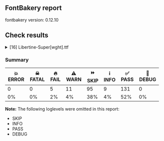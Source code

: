 ## FontBakery report

fontbakery version: 0.12.10





## Check results



<details><summary>[16] Libertine-Super[wght].ttf</summary>
<div>
<details>
    <summary>🔥 <b>FAIL</b> Validates that when an instance record is included for the default instance, its subfamilyNameID value is set to a name ID whose string is equal to the string of either name ID 2 or 17, and its postScriptNameID value is set to a name ID whose string is equal to the string of name ID 6. <a href="https://fontbakery.readthedocs.io/en/stable/fontbakery/checks/opentype.fvar.html#"></a></summary>
    <div>







* 🔥 **FAIL** <p>'Thin' instance has the same coordinates as the default instance; its postscript name should be 'LibertineSup-VF', instead of 'LibertineSup-Thin'.</p>
 [code: invalid-default-instance-postscript-name]



</div>
</details>

<details>
    <summary>🔥 <b>FAIL</b> Ensure dotted circle glyph is present and can attach marks. <a href="https://fontbakery.readthedocs.io/en/stable/fontbakery/checks/shaping.html#"></a></summary>
    <div>







* 🔥 **FAIL** <p>The following glyphs could not be attached to the dotted circle glyph:</p>
<pre><code>- uni031B

- uni0328
</code></pre>
 [code: unattached-dotted-circle-marks]



</div>
</details>

<details>
    <summary>🔥 <b>FAIL</b> Checking file is named canonically. <a href="https://fontbakery.readthedocs.io/en/stable/fontbakery/checks/googlefonts.html#"></a></summary>
    <div>







* 🔥 **FAIL** <p>Expected &quot;LibertineSup[wght].ttf. Got Libertine-Super[wght].ttf.</p>
 [code: bad-filename]



</div>
</details>

<details>
    <summary>🔥 <b>FAIL</b> Check font names are correct <a href="https://fontbakery.readthedocs.io/en/stable/fontbakery/checks/googlefonts.name.html#"></a></summary>
    <div>







* 🔥 **FAIL** <p>Font names are incorrect:</p>
<table>
<thead>
<tr>
<th align="left">nameID</th>
<th align="left">current</th>
<th align="left">expected</th>
</tr>
</thead>
<tbody>
<tr>
<td align="left">Family Name</td>
<td align="left">Libertine Sup Thin</td>
<td align="left">Libertine Sup Thin</td>
</tr>
<tr>
<td align="left">Subfamily Name</td>
<td align="left">Regular</td>
<td align="left">Regular</td>
</tr>
<tr>
<td align="left">Full Name</td>
<td align="left">Libertine Sup Thin</td>
<td align="left">Libertine Sup Thin</td>
</tr>
<tr>
<td align="left">Postscript Name</td>
<td align="left"><strong>LibertineSup-VF</strong></td>
<td align="left"><strong>LibertineSup-Thin</strong></td>
</tr>
<tr>
<td align="left">Typographic Family Name</td>
<td align="left">Libertine Sup</td>
<td align="left">Libertine Sup</td>
</tr>
<tr>
<td align="left">Typographic Subfamily Name</td>
<td align="left">Thin</td>
<td align="left">Thin</td>
</tr>
</tbody>
</table>
 [code: bad-names]



</div>
</details>

<details>
    <summary>🔥 <b>FAIL</b> Check the OS/2 usWeightClass is appropriate for the font's best SubFamily name. <a href="https://fontbakery.readthedocs.io/en/stable/fontbakery/checks/googlefonts.os2.html#"></a></summary>
    <div>







* 🔥 **FAIL** <p>Best SubFamily name is 'Thin'. Expected OS/2 usWeightClass is 100, got 400.</p>
 [code: bad-value]



</div>
</details>

<details>
    <summary>⚠️ <b>WARN</b> Detect any interpolation issues in the font. <a href="https://fontbakery.readthedocs.io/en/stable/fontbakery/checks/universal.html#"></a></summary>
    <div>







* ⚠️ **WARN** <p>Interpolation issues were found in the font:</p>
<pre><code>- Contour 0 point 11 in glyph 'n.blackCircled' has a kink between location wght=100 and location wght=900

- Contour 0 point 11 in glyph 'm.blackCircled' has a kink between location wght=100 and location wght=900

- Contour 0 point 31 in glyph 'u.blackCircled' has a kink between location wght=100 and location wght=900

- Contour 0 point 44 in glyph 'a.blackCircled' has a kink between location wght=100 and location wght=900

- Contour 0 point 11 in glyph 'p.blackCircled.ss01' has a kink between location wght=100 and location wght=900

- Contour 0 point 30 in glyph 'd.blackCircled.ss01' has a kink between location wght=100 and location wght=900

- Contour 0 point 11 in glyph 'r.blackCircled.ss01' has a kink between location wght=100 and location wght=900

- Contour 0 point 50 in glyph 'a.blackCircled.ss01' has a kink between location wght=100 and location wght=900
</code></pre>
 [code: interpolation-issues]



</div>
</details>

<details>
    <summary>⚠️ <b>WARN</b> Does the font contain a soft hyphen? <a href="https://fontbakery.readthedocs.io/en/stable/fontbakery/checks/universal.glyphset.html#"></a></summary>
    <div>







* ⚠️ **WARN** <p>This font has a 'Soft Hyphen' character.</p>
 [code: softhyphen]



</div>
</details>

<details>
    <summary>⚠️ <b>WARN</b> Check font contains no unreachable glyphs <a href="https://fontbakery.readthedocs.io/en/stable/fontbakery/checks/universal.glyphset.html#"></a></summary>
    <div>







* ⚠️ **WARN** <p>The following glyphs could not be reached by codepoint or substitution rules:</p>
<pre><code>- _currency_part

- prime
</code></pre>
 [code: unreachable-glyphs]



</div>
</details>

<details>
    <summary>⚠️ <b>WARN</b> Validate size, and resolution of article images, and ensure article page has minimum length and includes visual assets. <a href="https://fontbakery.readthedocs.io/en/stable/fontbakery/checks/googlefonts.article.html#"></a></summary>
    <div>







* ⚠️ **WARN** <p>Family metadata at fonts/variable does not have an article.</p>
 [code: lacks-article]



</div>
</details>

<details>
    <summary>⚠️ <b>WARN</b> Check for codepoints not covered by METADATA subsets. <a href="https://fontbakery.readthedocs.io/en/stable/fontbakery/checks/googlefonts.subsets.html#"></a></summary>
    <div>







* ⚠️ **WARN** <p>The following codepoints supported by the font are not covered by
any subsets defined in the font's metadata file, and will never
be served. You can solve this by either manually adding additional
subset declarations to METADATA.pb, or by editing the glyphset
definitions.</p>
<ul>
<li>U+02D8 BREVE: try adding one of: yi, canadian-aboriginal</li>
<li>U+02D9 DOT ABOVE: try adding one of: yi, canadian-aboriginal</li>
<li>U+02DB OGONEK: try adding one of: yi, canadian-aboriginal</li>
<li>U+0302 COMBINING CIRCUMFLEX ACCENT: try adding one of: cherokee, coptic, tifinagh, math</li>
<li>U+0306 COMBINING BREVE: try adding one of: tifinagh, old-permic</li>
<li>U+0307 COMBINING DOT ABOVE: try adding one of: coptic, tifinagh, todhri, hebrew, syriac, tai-le, old-permic, malayalam, duployan, math, canadian-aboriginal</li>
<li>U+030A COMBINING RING ABOVE: try adding one of: duployan, syriac</li>
<li>U+030B COMBINING DOUBLE ACUTE ACCENT: try adding one of: cherokee, osage</li>
<li>U+030C COMBINING CARON: try adding one of: cherokee, tai-le</li>
<li>U+030F COMBINING DOUBLE GRAVE ACCENT: not included in any glyphset definition</li>
<li>U+0311 COMBINING INVERTED BREVE: try adding one of: coptic, todhri</li>
<li>U+0312 COMBINING TURNED COMMA ABOVE: try adding math</li>
<li>U+031B COMBINING HORN: not included in any glyphset definition</li>
<li>U+0324 COMBINING DIAERESIS BELOW: try adding one of: cherokee, duployan, syriac</li>
<li>U+0326 COMBINING COMMA BELOW: try adding math</li>
<li>U+0327 COMBINING CEDILLA: try adding math</li>
<li>U+0328 COMBINING OGONEK: not included in any glyphset definition</li>
<li>U+032E COMBINING BREVE BELOW: try adding syriac</li>
<li>U+0330 COMBINING TILDE BELOW: try adding one of: cherokee, syriac, math</li>
<li>U+0331 COMBINING MACRON BELOW: try adding one of: sunuwar, cherokee, tifinagh, syriac, gothic, thai, caucasian-albanian</li>
<li>U+0394 GREEK CAPITAL LETTER DELTA: try adding one of: math, elbasan, greek</li>
<li>U+03A9 GREEK CAPITAL LETTER OMEGA: try adding one of: math, elbasan, greek</li>
<li>U+03BC GREEK SMALL LETTER MU: try adding one of: math, greek</li>
<li>U+03C0 GREEK SMALL LETTER PI: try adding one of: math, yi, greek</li>
<li>U+0E3F THAI CURRENCY SYMBOL BAHT: try adding thai</li>
<li>U+2007 FIGURE SPACE: try adding symbols2</li>
<li>U+2008 PUNCTUATION SPACE: try adding symbols2</li>
<li>U+200A HAIR SPACE: try adding symbols2</li>
<li>U+2010 HYPHEN: try adding one of: coptic, cham, hebrew, kaithi, sora-sompeng, kharoshthi, arabic, kayah-li, sundanese, syloti-nagri, yi, armenian, lisu</li>
<li>U+2012 FIGURE DASH: not included in any glyphset definition</li>
<li>U+2015 HORIZONTAL BAR: try adding adlam</li>
<li>U+2021 DOUBLE DAGGER: try adding adlam</li>
<li>U+2030 PER MILLE SIGN: try adding adlam</li>
<li>U+2070 SUPERSCRIPT ZERO: try adding math</li>
<li>U+2074 SUPERSCRIPT FOUR: try adding math</li>
<li>U+2075 SUPERSCRIPT FIVE: try adding math</li>
<li>U+2076 SUPERSCRIPT SIX: try adding math</li>
<li>U+2077 SUPERSCRIPT SEVEN: try adding math</li>
<li>U+2078 SUPERSCRIPT EIGHT: try adding math</li>
<li>U+2079 SUPERSCRIPT NINE: try adding math</li>
<li>U+2080 SUBSCRIPT ZERO: try adding math</li>
<li>U+2081 SUBSCRIPT ONE: try adding math</li>
<li>U+2082 SUBSCRIPT TWO: try adding math</li>
<li>U+2083 SUBSCRIPT THREE: try adding math</li>
<li>U+2084 SUBSCRIPT FOUR: try adding math</li>
<li>U+2085 SUBSCRIPT FIVE: try adding math</li>
<li>U+2086 SUBSCRIPT SIX: try adding math</li>
<li>U+2087 SUBSCRIPT SEVEN: try adding math</li>
<li>U+2088 SUBSCRIPT EIGHT: try adding math</li>
<li>U+2089 SUBSCRIPT NINE: try adding math</li>
<li>U+2105 CARE OF: try adding math</li>
<li>U+2106 CADA UNA: try adding math</li>
<li>U+2126 OHM SIGN: try adding math</li>
<li>U+212E ESTIMATED SYMBOL: try adding math</li>
<li>U+215B VULGAR FRACTION ONE EIGHTH: try adding symbols</li>
<li>U+215C VULGAR FRACTION THREE EIGHTHS: try adding symbols</li>
<li>U+215D VULGAR FRACTION FIVE EIGHTHS: try adding symbols</li>
<li>U+215E VULGAR FRACTION SEVEN EIGHTHS: try adding symbols</li>
<li>U+2190 LEFTWARDS ARROW: try adding one of: math, symbols</li>
<li>U+2192 RIGHTWARDS ARROW: try adding one of: math, symbols</li>
<li>U+2194 LEFT RIGHT ARROW: try adding one of: math, symbols</li>
<li>U+2195 UP DOWN ARROW: try adding one of: math, symbols</li>
<li>U+2196 NORTH WEST ARROW: try adding one of: math, symbols</li>
<li>U+2197 NORTH EAST ARROW: try adding one of: math, symbols</li>
<li>U+2198 SOUTH EAST ARROW: try adding one of: math, symbols</li>
<li>U+2199 SOUTH WEST ARROW: try adding one of: math, symbols</li>
<li>U+21BA ANTICLOCKWISE OPEN CIRCLE ARROW: try adding math</li>
<li>U+21BB CLOCKWISE OPEN CIRCLE ARROW: try adding math</li>
<li>U+21C4 RIGHTWARDS ARROW OVER LEFTWARDS ARROW: try adding math</li>
<li>U+21C5 UPWARDS ARROW LEFTWARDS OF DOWNWARDS ARROW: try adding math</li>
<li>U+21E7 UPWARDS WHITE ARROW: try adding symbols</li>
<li>U+2202 PARTIAL DIFFERENTIAL: try adding math</li>
<li>U+2205 EMPTY SET: try adding math</li>
<li>U+2206 INCREMENT: try adding math</li>
<li>U+220F N-ARY PRODUCT: try adding math</li>
<li>U+2211 N-ARY SUMMATION: try adding math</li>
<li>U+2219 BULLET OPERATOR: try adding one of: tai-tham, yi, math, symbols</li>
<li>U+221A SQUARE ROOT: try adding math</li>
<li>U+221E INFINITY: try adding math</li>
<li>U+222B INTEGRAL: try adding math</li>
<li>U+2248 ALMOST EQUAL TO: try adding math</li>
<li>U+2260 NOT EQUAL TO: try adding math</li>
<li>U+2264 LESS-THAN OR EQUAL TO: try adding math</li>
<li>U+2265 GREATER-THAN OR EQUAL TO: try adding math</li>
<li>U+2317 VIEWDATA SQUARE: try adding symbols</li>
<li>U+2318 PLACE OF INTEREST SIGN: try adding symbols</li>
<li>U+2325 OPTION KEY: try adding symbols</li>
<li>U+2460 CIRCLED DIGIT ONE: try adding one of: mongolian, yi, symbols</li>
<li>U+2461 CIRCLED DIGIT TWO: try adding one of: mongolian, yi, symbols</li>
<li>U+2462 CIRCLED DIGIT THREE: try adding one of: mongolian, yi, symbols</li>
<li>U+2463 CIRCLED DIGIT FOUR: try adding one of: mongolian, yi, symbols</li>
<li>U+2464 CIRCLED DIGIT FIVE: try adding one of: mongolian, yi, symbols</li>
<li>U+2465 CIRCLED DIGIT SIX: try adding one of: mongolian, yi, symbols</li>
<li>U+2466 CIRCLED DIGIT SEVEN: try adding one of: mongolian, yi, symbols</li>
<li>U+2467 CIRCLED DIGIT EIGHT: try adding one of: mongolian, yi, symbols</li>
<li>U+2468 CIRCLED DIGIT NINE: try adding one of: mongolian, yi, symbols</li>
<li>U+24B6 CIRCLED LATIN CAPITAL LETTER A: try adding symbols</li>
<li>U+24B7 CIRCLED LATIN CAPITAL LETTER B: try adding symbols</li>
<li>U+24B8 CIRCLED LATIN CAPITAL LETTER C: try adding symbols</li>
<li>U+24B9 CIRCLED LATIN CAPITAL LETTER D: try adding symbols</li>
<li>U+24BA CIRCLED LATIN CAPITAL LETTER E: try adding symbols</li>
<li>U+24BB CIRCLED LATIN CAPITAL LETTER F: try adding symbols</li>
<li>U+24BC CIRCLED LATIN CAPITAL LETTER G: try adding symbols</li>
<li>U+24BD CIRCLED LATIN CAPITAL LETTER H: try adding symbols</li>
<li>U+24BE CIRCLED LATIN CAPITAL LETTER I: try adding symbols</li>
<li>U+24BF CIRCLED LATIN CAPITAL LETTER J: try adding symbols</li>
<li>U+24C0 CIRCLED LATIN CAPITAL LETTER K: try adding symbols</li>
<li>U+24C1 CIRCLED LATIN CAPITAL LETTER L: try adding symbols</li>
<li>U+24C2 CIRCLED LATIN CAPITAL LETTER M: try adding symbols</li>
<li>U+24C3 CIRCLED LATIN CAPITAL LETTER N: try adding symbols</li>
<li>U+24C4 CIRCLED LATIN CAPITAL LETTER O: try adding symbols</li>
<li>U+24C5 CIRCLED LATIN CAPITAL LETTER P: try adding symbols</li>
<li>U+24C6 CIRCLED LATIN CAPITAL LETTER Q: try adding symbols</li>
<li>U+24C7 CIRCLED LATIN CAPITAL LETTER R: try adding symbols</li>
<li>U+24C8 CIRCLED LATIN CAPITAL LETTER S: try adding symbols</li>
<li>U+24C9 CIRCLED LATIN CAPITAL LETTER T: try adding symbols</li>
<li>U+24CA CIRCLED LATIN CAPITAL LETTER U: try adding symbols</li>
<li>U+24CB CIRCLED LATIN CAPITAL LETTER V: try adding symbols</li>
<li>U+24CC CIRCLED LATIN CAPITAL LETTER W: try adding symbols</li>
<li>U+24CD CIRCLED LATIN CAPITAL LETTER X: try adding symbols</li>
<li>U+24CE CIRCLED LATIN CAPITAL LETTER Y: try adding symbols</li>
<li>U+24CF CIRCLED LATIN CAPITAL LETTER Z: try adding symbols</li>
<li>U+24D0 CIRCLED LATIN SMALL LETTER A: try adding symbols</li>
<li>U+24D1 CIRCLED LATIN SMALL LETTER B: try adding symbols</li>
<li>U+24D2 CIRCLED LATIN SMALL LETTER C: try adding symbols</li>
<li>U+24D3 CIRCLED LATIN SMALL LETTER D: try adding symbols</li>
<li>U+24D4 CIRCLED LATIN SMALL LETTER E: try adding symbols</li>
<li>U+24D5 CIRCLED LATIN SMALL LETTER F: try adding symbols</li>
<li>U+24D6 CIRCLED LATIN SMALL LETTER G: try adding symbols</li>
<li>U+24D7 CIRCLED LATIN SMALL LETTER H: try adding symbols</li>
<li>U+24D8 CIRCLED LATIN SMALL LETTER I: try adding symbols</li>
<li>U+24D9 CIRCLED LATIN SMALL LETTER J: try adding symbols</li>
<li>U+24DA CIRCLED LATIN SMALL LETTER K: try adding symbols</li>
<li>U+24DB CIRCLED LATIN SMALL LETTER L: try adding symbols</li>
<li>U+24DC CIRCLED LATIN SMALL LETTER M: try adding symbols</li>
<li>U+24DD CIRCLED LATIN SMALL LETTER N: try adding symbols</li>
<li>U+24DE CIRCLED LATIN SMALL LETTER O: try adding symbols</li>
<li>U+24DF CIRCLED LATIN SMALL LETTER P: try adding symbols</li>
<li>U+24E0 CIRCLED LATIN SMALL LETTER Q: try adding symbols</li>
<li>U+24E1 CIRCLED LATIN SMALL LETTER R: try adding symbols</li>
<li>U+24E2 CIRCLED LATIN SMALL LETTER S: try adding symbols</li>
<li>U+24E3 CIRCLED LATIN SMALL LETTER T: try adding symbols</li>
<li>U+24E4 CIRCLED LATIN SMALL LETTER U: try adding symbols</li>
<li>U+24E5 CIRCLED LATIN SMALL LETTER V: try adding symbols</li>
<li>U+24E6 CIRCLED LATIN SMALL LETTER W: try adding symbols</li>
<li>U+24E7 CIRCLED LATIN SMALL LETTER X: try adding symbols</li>
<li>U+24E8 CIRCLED LATIN SMALL LETTER Y: try adding symbols</li>
<li>U+24E9 CIRCLED LATIN SMALL LETTER Z: try adding symbols</li>
<li>U+24EA CIRCLED DIGIT ZERO: try adding symbols</li>
<li>U+24FF NEGATIVE CIRCLED DIGIT ZERO: try adding symbols</li>
<li>U+25A0 BLACK SQUARE: try adding symbols</li>
<li>U+25A1 WHITE SQUARE: try adding symbols</li>
<li>U+25B2 BLACK UP-POINTING TRIANGLE: try adding symbols</li>
<li>U+25B3 WHITE UP-POINTING TRIANGLE: try adding one of: math, symbols</li>
<li>U+25B6 BLACK RIGHT-POINTING TRIANGLE: try adding symbols</li>
<li>U+25B7 WHITE RIGHT-POINTING TRIANGLE: try adding one of: math, symbols</li>
<li>U+25BC BLACK DOWN-POINTING TRIANGLE: try adding symbols</li>
<li>U+25BD WHITE DOWN-POINTING TRIANGLE: try adding one of: math, symbols</li>
<li>U+25C0 BLACK LEFT-POINTING TRIANGLE: try adding symbols</li>
<li>U+25C1 WHITE LEFT-POINTING TRIANGLE: try adding one of: math, symbols</li>
<li>U+25C6 BLACK DIAMOND: try adding symbols</li>
<li>U+25C7 WHITE DIAMOND: try adding symbols</li>
<li>U+25CA LOZENGE: try adding one of: math, symbols</li>
<li>U+25CB WHITE CIRCLE: try adding symbols</li>
<li>U+25CC DOTTED CIRCLE: try adding one of: khmer, sharada, sinhala, duployan, chakma, myanmar, gurmukhi, tirhuta, batak, bassa-vah, telugu, kannada, coptic, mongolian, caucasian-albanian, lepcha, mende-kikakui, adlam, nko, tibetan, zanabazar-square, javanese, pahawh-hmong, psalter-pahlavi, limbu, music, syriac, hanifi-rohingya, kharoshthi, warang-citi, mahajani, kaithi, grantha, tai-viet, tagbanwa, gujarati, lao, takri, buginese, dogra, sogdian, elbasan, bengali, khudawadi, masaram-gondi, khojki, miao, bhaiksuki, cham, canadian-aboriginal, siddham, osage, soyombo, tifinagh, modi, manichaean, tai-le, saurashtra, malayalam, phags-pa, oriya, syloti-nagri, brahmi, newa, math, old-permic, marchen, tamil, tai-tham, sundanese, gunjala-gondi, meetei-mayek, mandaic, buhid, yi, kayah-li, devanagari, hanunoo, hebrew, symbols, thai, balinese, thaana, wancho, new-tai-lue, ahom, tagalog, armenian, rejang</li>
<li>U+25CF BLACK CIRCLE: try adding symbols</li>
<li>U+2606 WHITE STAR: try adding symbols</li>
<li>U+261A BLACK LEFT POINTING INDEX: try adding symbols</li>
<li>U+261B BLACK RIGHT POINTING INDEX: try adding symbols</li>
<li>U+261C WHITE LEFT POINTING INDEX: try adding symbols</li>
<li>U+261D WHITE UP POINTING INDEX: try adding symbols</li>
<li>U+261E WHITE RIGHT POINTING INDEX: try adding symbols</li>
<li>U+261F WHITE DOWN POINTING INDEX: try adding symbols</li>
<li>U+262F YIN YANG: try adding symbols</li>
<li>U+2639 WHITE FROWNING FACE: try adding symbols</li>
<li>U+263A WHITE SMILING FACE: try adding symbols</li>
<li>U+263B BLACK SMILING FACE: try adding symbols</li>
<li>U+2660 BLACK SPADE SUIT: try adding symbols</li>
<li>U+2663 BLACK CLUB SUIT: try adding symbols</li>
<li>U+2665 BLACK HEART SUIT: try adding symbols</li>
<li>U+2666 BLACK DIAMOND SUIT: try adding symbols</li>
<li>U+2713 CHECK MARK: try adding symbols</li>
<li>U+272F PINWHEEL STAR: try adding symbols</li>
<li>U+2735 EIGHT POINTED PINWHEEL STAR: try adding symbols</li>
<li>U+273F BLACK FLORETTE: try adding symbols</li>
<li>U+2740 WHITE FLORETTE: try adding symbols</li>
<li>U+2766 FLORAL HEART: try adding symbols</li>
<li>U+2776 DINGBAT NEGATIVE CIRCLED DIGIT ONE: try adding symbols</li>
<li>U+2777 DINGBAT NEGATIVE CIRCLED DIGIT TWO: try adding symbols</li>
<li>U+2778 DINGBAT NEGATIVE CIRCLED DIGIT THREE: try adding symbols</li>
<li>U+2779 DINGBAT NEGATIVE CIRCLED DIGIT FOUR: try adding symbols</li>
<li>U+277A DINGBAT NEGATIVE CIRCLED DIGIT FIVE: try adding symbols</li>
<li>U+277B DINGBAT NEGATIVE CIRCLED DIGIT SIX: try adding symbols</li>
<li>U+277C DINGBAT NEGATIVE CIRCLED DIGIT SEVEN: try adding symbols</li>
<li>U+277D DINGBAT NEGATIVE CIRCLED DIGIT EIGHT: try adding symbols</li>
<li>U+277E DINGBAT NEGATIVE CIRCLED DIGIT NINE: try adding symbols</li>
<li>U+2B1B BLACK LARGE SQUARE: try adding symbols</li>
<li>U+2B1C WHITE LARGE SQUARE: try adding symbols</li>
<li>U+2B98 THREE-D TOP-LIGHTED LEFTWARDS EQUILATERAL ARROWHEAD: try adding symbols</li>
<li>U+2B99 THREE-D RIGHT-LIGHTED UPWARDS EQUILATERAL ARROWHEAD: try adding symbols</li>
<li>U+2B9A THREE-D TOP-LIGHTED RIGHTWARDS EQUILATERAL ARROWHEAD: try adding symbols</li>
<li>U+2B9B THREE-D LEFT-LIGHTED DOWNWARDS EQUILATERAL ARROWHEAD: try adding symbols</li>
<li>U+2B9C BLACK LEFTWARDS EQUILATERAL ARROWHEAD: try adding symbols</li>
<li>U+2B9D BLACK UPWARDS EQUILATERAL ARROWHEAD: try adding symbols</li>
<li>U+2B9E BLACK RIGHTWARDS EQUILATERAL ARROWHEAD: try adding symbols</li>
<li>U+2B9F BLACK DOWNWARDS EQUILATERAL ARROWHEAD: try adding symbols</li>
<li>U+E133 : not included in any glyphset definition</li>
<li>U+E134 : not included in any glyphset definition</li>
<li>U+E135 : not included in any glyphset definition</li>
<li>U+FB00 LATIN SMALL LIGATURE FF: not included in any glyphset definition</li>
<li>U+FB01 LATIN SMALL LIGATURE FI: not included in any glyphset definition</li>
<li>U+FB02 LATIN SMALL LIGATURE FL: not included in any glyphset definition</li>
<li>U+FB03 LATIN SMALL LIGATURE FFI: not included in any glyphset definition</li>
<li>U+FB04 LATIN SMALL LIGATURE FFL: not included in any glyphset definition</li>
<li>U+FB06 LATIN SMALL LIGATURE ST: not included in any glyphset definition</li>
<li>U+FFFC OBJECT REPLACEMENT CHARACTER: not included in any glyphset definition</li>
<li>U+1F150 NEGATIVE CIRCLED LATIN CAPITAL LETTER A: try adding symbols</li>
<li>U+1F151 NEGATIVE CIRCLED LATIN CAPITAL LETTER B: try adding symbols</li>
<li>U+1F152 NEGATIVE CIRCLED LATIN CAPITAL LETTER C: try adding symbols</li>
<li>U+1F153 NEGATIVE CIRCLED LATIN CAPITAL LETTER D: try adding symbols</li>
<li>U+1F154 NEGATIVE CIRCLED LATIN CAPITAL LETTER E: try adding symbols</li>
<li>U+1F155 NEGATIVE CIRCLED LATIN CAPITAL LETTER F: try adding symbols</li>
<li>U+1F156 NEGATIVE CIRCLED LATIN CAPITAL LETTER G: try adding symbols</li>
<li>U+1F157 NEGATIVE CIRCLED LATIN CAPITAL LETTER H: try adding symbols</li>
<li>U+1F158 NEGATIVE CIRCLED LATIN CAPITAL LETTER I: try adding symbols</li>
<li>U+1F159 NEGATIVE CIRCLED LATIN CAPITAL LETTER J: try adding symbols</li>
<li>U+1F15A NEGATIVE CIRCLED LATIN CAPITAL LETTER K: try adding symbols</li>
<li>U+1F15B NEGATIVE CIRCLED LATIN CAPITAL LETTER L: try adding symbols</li>
<li>U+1F15C NEGATIVE CIRCLED LATIN CAPITAL LETTER M: try adding symbols</li>
<li>U+1F15D NEGATIVE CIRCLED LATIN CAPITAL LETTER N: try adding symbols</li>
<li>U+1F15E NEGATIVE CIRCLED LATIN CAPITAL LETTER O: try adding symbols</li>
<li>U+1F15F NEGATIVE CIRCLED LATIN CAPITAL LETTER P: try adding symbols</li>
<li>U+1F160 NEGATIVE CIRCLED LATIN CAPITAL LETTER Q: try adding symbols</li>
<li>U+1F161 NEGATIVE CIRCLED LATIN CAPITAL LETTER R: try adding symbols</li>
<li>U+1F162 NEGATIVE CIRCLED LATIN CAPITAL LETTER S: try adding symbols</li>
<li>U+1F163 NEGATIVE CIRCLED LATIN CAPITAL LETTER T: try adding symbols</li>
<li>U+1F164 NEGATIVE CIRCLED LATIN CAPITAL LETTER U: try adding symbols</li>
<li>U+1F165 NEGATIVE CIRCLED LATIN CAPITAL LETTER V: try adding symbols</li>
<li>U+1F166 NEGATIVE CIRCLED LATIN CAPITAL LETTER W: try adding symbols</li>
<li>U+1F167 NEGATIVE CIRCLED LATIN CAPITAL LETTER X: try adding symbols</li>
<li>U+1F168 NEGATIVE CIRCLED LATIN CAPITAL LETTER Y: try adding symbols</li>
<li>U+1F169 NEGATIVE CIRCLED LATIN CAPITAL LETTER Z: try adding symbols</li>
<li>U+1F7CF HEAVY EIGHT POINTED BLACK STAR: try adding symbols</li>
<li>U+1F7D3 HEAVY TWELVE POINTED BLACK STAR: try adding symbols</li>
<li>U+1F7D4 HEAVY TWELVE POINTED PINWHEEL STAR: try adding symbols</li>
<li>U+F0000 : not included in any glyphset definition</li>
<li>U+F0001 : not included in any glyphset definition</li>
<li>U+F0002 : not included in any glyphset definition</li>
</ul>
<p>Or you can add the above codepoints to one of the subsets supported by the font: <code>cyrillic-ext</code>, <code>latin</code>, <code>latin-ext</code>, <code>vietnamese</code></p>
 [code: unreachable-subsetting]



</div>
</details>

<details>
    <summary>⚠️ <b>WARN</b> Ensure soft_dotted characters lose their dot when combined with marks that replace the dot. <a href="https://fontbakery.readthedocs.io/en/stable/fontbakery/checks/shaping.html#"></a></summary>
    <div>







* ⚠️ **WARN** <p>The dot of soft dotted characters used in orthographies <em>must</em> disappear in the following strings: j̑</p>
<p>The dot of soft dotted characters <em>should</em> disappear in other cases, for example: j̉ j̏ j̛̉ j̛̏ j̛̑ j̣̉ j̣̏ j̣̑ j̤̉ j̤̏ j̤̑ j̦̉ j̦̏ j̦̑ j̧̉ j̧̏ j̧̑ j̨̉ j̨̏ j̨̑</p>
<p>Your font fully covers the following languages that require the soft-dotted feature: Dutch (Latn, 31,709,104 speakers), Ekpeye (Latn, 226,000 speakers), Navajo (Latn, 166,319 speakers), Ma’di (Latn, 584,000 speakers), Ijo, Southeast (Latn, 2,471,000 speakers), Kaska (Latn, 125 speakers), Lithuanian (Latn, 2,357,094 speakers), Han (Latn, 6 speakers), Ebira (Latn, 2,200,000 speakers).</p>
<p>Your font does <em>not</em> cover the following languages that require the soft-dotted feature: Belarusian (Cyrl, 10,064,517 speakers), South Central Banda (Latn, 244,000 speakers), Dan (Latn, 1,099,244 speakers), Fur (Latn, 1,230,163 speakers), Cicipu (Latn, 44,000 speakers), Zapotec (Latn, 490,000 speakers), Ngbaka (Latn, 1,020,000 speakers), Kpelle, Guinea (Latn, 622,000 speakers), Bafut (Latn, 158,146 speakers), Avokaya (Latn, 100,000 speakers), Kom (Latn, 360,685 speakers), Teke-Ebo (Latn, 260,000 speakers), Aghem (Latn, 38,843 speakers), Mfumte (Latn, 79,000 speakers), Yala (Latn, 200,000 speakers), Ukrainian (Cyrl, 29,273,587 speakers), Bete-Bendi (Latn, 100,000 speakers), Igbo (Latn, 27,823,640 speakers), Mundani (Latn, 34,000 speakers), Basaa (Latn, 332,940 speakers), Heiltsuk (Latn, 300 speakers), Mango (Latn, 77,000 speakers), Gulay (Latn, 250,478 speakers), Vute (Latn, 21,000 speakers), Nzakara (Latn, 50,000 speakers), Lugbara (Latn, 2,200,000 speakers), Ejagham (Latn, 120,000 speakers), Makaa (Latn, 221,000 speakers), Sar (Latn, 500,000 speakers), Nateni (Latn, 100,000 speakers), Southern Kisi (Latn, 360,000 speakers), Dii (Latn, 71,000 speakers), Koonzime (Latn, 40,000 speakers).</p>
 [code: soft-dotted]



</div>
</details>

<details>
    <summary>⚠️ <b>WARN</b> Check the direction of the outermost contour in each glyph <a href="https://fontbakery.readthedocs.io/en/stable/fontbakery/checks/outline.html#"></a></summary>
    <div>







* ⚠️ **WARN** <p>The following glyphs have a counter-clockwise outer contour:</p>
<pre><code>* a.blackCircled has a counter-clockwise outer contour

* a.blackCircled.ss01 has a counter-clockwise outer contour

* b.blackCircled has a counter-clockwise outer contour

* b.blackCircled.ss01 has a counter-clockwise outer contour

* c.blackCircled has a counter-clockwise outer contour

* c.blackCircled.ss01 has a counter-clockwise outer contour

* d.blackCircled has a counter-clockwise outer contour

* d.blackCircled.ss01 has a counter-clockwise outer contour

* e.blackCircled has a counter-clockwise outer contour

* e.blackCircled.ss01 has a counter-clockwise outer contour

* f.blackCircled has a counter-clockwise outer contour

* f.blackCircled.ss01 has a counter-clockwise outer contour

* g.blackCircled has a counter-clockwise outer contour

* g.blackCircled.ss01 has a counter-clockwise outer contour

* h.blackCircled has a counter-clockwise outer contour

* h.blackCircled.ss01 has a counter-clockwise outer contour

* i.blackCircled has a counter-clockwise outer contour

* i.blackCircled.ss01 has a counter-clockwise outer contour

* j.blackCircled has a counter-clockwise outer contour

* j.blackCircled.ss01 has a counter-clockwise outer contour

* k.blackCircled has a counter-clockwise outer contour

* k.blackCircled.ss01 has a counter-clockwise outer contour

* l.blackCircled has a counter-clockwise outer contour

* l.blackCircled.ss01 has a counter-clockwise outer contour

* m.blackCircled has a counter-clockwise outer contour

* m.blackCircled.ss01 has a counter-clockwise outer contour

* n.blackCircled has a counter-clockwise outer contour

* n.blackCircled.ss01 has a counter-clockwise outer contour

* o.blackCircled has a counter-clockwise outer contour

* o.blackCircled.ss01 has a counter-clockwise outer contour

* p.blackCircled has a counter-clockwise outer contour

* p.blackCircled.ss01 has a counter-clockwise outer contour

* q.blackCircled has a counter-clockwise outer contour

* q.blackCircled.ss01 has a counter-clockwise outer contour

* r.blackCircled has a counter-clockwise outer contour

* r.blackCircled.ss01 has a counter-clockwise outer contour

* s.blackCircled has a counter-clockwise outer contour

* s.blackCircled.ss01 has a counter-clockwise outer contour

* t.blackCircled has a counter-clockwise outer contour

* t.blackCircled.ss01 has a counter-clockwise outer contour

* u.blackCircled has a counter-clockwise outer contour

* u.blackCircled.ss01 has a counter-clockwise outer contour

* u1F150 (U+1F150) has a counter-clockwise outer contour

* u1F150.ss01 has a counter-clockwise outer contour

* u1F151 (U+1F151) has a counter-clockwise outer contour

* u1F151.ss01 has a counter-clockwise outer contour

* u1F152 (U+1F152) has a counter-clockwise outer contour

* u1F152.ss01 has a counter-clockwise outer contour

* u1F153 (U+1F153) has a counter-clockwise outer contour

* u1F153.ss01 has a counter-clockwise outer contour

* u1F154 (U+1F154) has a counter-clockwise outer contour

* u1F154.ss01 has a counter-clockwise outer contour

* u1F155 (U+1F155) has a counter-clockwise outer contour

* u1F155.ss01 has a counter-clockwise outer contour

* u1F156 (U+1F156) has a counter-clockwise outer contour

* u1F156.ss01 has a counter-clockwise outer contour

* u1F157 (U+1F157) has a counter-clockwise outer contour

* u1F157.ss01 has a counter-clockwise outer contour

* u1F158 (U+1F158) has a counter-clockwise outer contour

* u1F158.ss01 has a counter-clockwise outer contour

* u1F159 (U+1F159) has a counter-clockwise outer contour

* u1F159.ss01 has a counter-clockwise outer contour

* u1F15A (U+1F15A) has a counter-clockwise outer contour

* u1F15A.ss01 has a counter-clockwise outer contour

* u1F15B (U+1F15B) has a counter-clockwise outer contour

* u1F15B.ss01 has a counter-clockwise outer contour

* u1F15C (U+1F15C) has a counter-clockwise outer contour

* u1F15C.ss01 has a counter-clockwise outer contour

* u1F15D (U+1F15D) has a counter-clockwise outer contour

* u1F15D.ss01 has a counter-clockwise outer contour

* u1F15E (U+1F15E) has a counter-clockwise outer contour

* u1F15E.ss01 has a counter-clockwise outer contour

* u1F15F (U+1F15F) has a counter-clockwise outer contour

* u1F15F.ss01 has a counter-clockwise outer contour

* u1F160 (U+1F160) has a counter-clockwise outer contour

* u1F160.ss01 has a counter-clockwise outer contour

* u1F161 (U+1F161) has a counter-clockwise outer contour

* u1F161.ss01 has a counter-clockwise outer contour

* u1F162 (U+1F162) has a counter-clockwise outer contour

* u1F162.ss01 has a counter-clockwise outer contour

* u1F163 (U+1F163) has a counter-clockwise outer contour

* u1F163.ss01 has a counter-clockwise outer contour

* u1F164 (U+1F164) has a counter-clockwise outer contour

* u1F164.ss01 has a counter-clockwise outer contour

* u1F165 (U+1F165) has a counter-clockwise outer contour

* u1F165.ss01 has a counter-clockwise outer contour

* u1F166 (U+1F166) has a counter-clockwise outer contour

* u1F166.ss01 has a counter-clockwise outer contour

* u1F167 (U+1F167) has a counter-clockwise outer contour

* u1F167.ss01 has a counter-clockwise outer contour

* u1F168 (U+1F168) has a counter-clockwise outer contour

* u1F168.ss01 has a counter-clockwise outer contour

* u1F169 (U+1F169) has a counter-clockwise outer contour

* u1F169.ss01 has a counter-clockwise outer contour

* uni2460 (U+2460) has a counter-clockwise outer contour

* uni2460.ss01 has a counter-clockwise outer contour

* uni2461 (U+2461) has a counter-clockwise outer contour

* uni2461.ss01 has a counter-clockwise outer contour

* uni2462 (U+2462) has a counter-clockwise outer contour

* uni2462.ss01 has a counter-clockwise outer contour

* uni2463 (U+2463) has a counter-clockwise outer contour

* uni2463.ss01 has a counter-clockwise outer contour

* uni2464 (U+2464) has a counter-clockwise outer contour

* uni2464.ss01 has a counter-clockwise outer contour

* uni2465 (U+2465) has a counter-clockwise outer contour

* uni2465.ss01 has a counter-clockwise outer contour

* uni2466 (U+2466) has a counter-clockwise outer contour

* uni2466.ss01 has a counter-clockwise outer contour

* uni2467 (U+2467) has a counter-clockwise outer contour

* uni2467.ss01 has a counter-clockwise outer contour

* uni2468 (U+2468) has a counter-clockwise outer contour

* uni2468.ss01 has a counter-clockwise outer contour

* uni24B6 (U+24B6) has a counter-clockwise outer contour

* uni24B6.ss01 has a counter-clockwise outer contour

* uni24B7 (U+24B7) has a counter-clockwise outer contour

* uni24B7.ss01 has a counter-clockwise outer contour

* uni24B8 (U+24B8) has a counter-clockwise outer contour

* uni24B8.ss01 has a counter-clockwise outer contour

* uni24B9 (U+24B9) has a counter-clockwise outer contour

* uni24B9.ss01 has a counter-clockwise outer contour

* uni24BA (U+24BA) has a counter-clockwise outer contour

* uni24BA.ss01 has a counter-clockwise outer contour

* uni24BB (U+24BB) has a counter-clockwise outer contour

* uni24BB.ss01 has a counter-clockwise outer contour

* uni24BC (U+24BC) has a counter-clockwise outer contour

* uni24BC.ss01 has a counter-clockwise outer contour

* uni24BD (U+24BD) has a counter-clockwise outer contour

* uni24BD.ss01 has a counter-clockwise outer contour

* uni24BE (U+24BE) has a counter-clockwise outer contour

* uni24BE.ss01 has a counter-clockwise outer contour

* uni24BF (U+24BF) has a counter-clockwise outer contour

* uni24BF.ss01 has a counter-clockwise outer contour

* uni24C0 (U+24C0) has a counter-clockwise outer contour

* uni24C0.ss01 has a counter-clockwise outer contour

* uni24C1 (U+24C1) has a counter-clockwise outer contour

* uni24C1.ss01 has a counter-clockwise outer contour

* uni24C2 (U+24C2) has a counter-clockwise outer contour

* uni24C2.ss01 has a counter-clockwise outer contour

* uni24C3 (U+24C3) has a counter-clockwise outer contour

* uni24C3.ss01 has a counter-clockwise outer contour

* uni24C4 (U+24C4) has a counter-clockwise outer contour

* uni24C4.ss01 has a counter-clockwise outer contour

* uni24C5 (U+24C5) has a counter-clockwise outer contour

* uni24C5.ss01 has a counter-clockwise outer contour

* uni24C6 (U+24C6) has a counter-clockwise outer contour

* uni24C6.ss01 has a counter-clockwise outer contour

* uni24C7 (U+24C7) has a counter-clockwise outer contour

* uni24C7.ss01 has a counter-clockwise outer contour

* uni24C8 (U+24C8) has a counter-clockwise outer contour

* uni24C8.ss01 has a counter-clockwise outer contour

* uni24C9 (U+24C9) has a counter-clockwise outer contour

* uni24C9.ss01 has a counter-clockwise outer contour

* uni24CA (U+24CA) has a counter-clockwise outer contour

* uni24CA.ss01 has a counter-clockwise outer contour

* uni24CB (U+24CB) has a counter-clockwise outer contour

* uni24CB.ss01 has a counter-clockwise outer contour

* uni24CC (U+24CC) has a counter-clockwise outer contour

* uni24CC.ss01 has a counter-clockwise outer contour

* uni24CD (U+24CD) has a counter-clockwise outer contour

* uni24CD.ss01 has a counter-clockwise outer contour

* uni24CE (U+24CE) has a counter-clockwise outer contour

* uni24CE.ss01 has a counter-clockwise outer contour

* uni24CF (U+24CF) has a counter-clockwise outer contour

* uni24CF.ss01 has a counter-clockwise outer contour

* uni24D0 (U+24D0) has a counter-clockwise outer contour

* uni24D0.ss01 has a counter-clockwise outer contour

* uni24D1 (U+24D1) has a counter-clockwise outer contour

* uni24D1.ss01 has a counter-clockwise outer contour

* uni24D2 (U+24D2) has a counter-clockwise outer contour

* uni24D2.ss01 has a counter-clockwise outer contour

* uni24D3 (U+24D3) has a counter-clockwise outer contour

* uni24D3.ss01 has a counter-clockwise outer contour

* uni24D4 (U+24D4) has a counter-clockwise outer contour

* uni24D4.ss01 has a counter-clockwise outer contour

* uni24D5 (U+24D5) has a counter-clockwise outer contour

* uni24D5.ss01 has a counter-clockwise outer contour

* uni24D6 (U+24D6) has a counter-clockwise outer contour

* uni24D6.ss01 has a counter-clockwise outer contour

* uni24D7 (U+24D7) has a counter-clockwise outer contour

* uni24D7.ss01 has a counter-clockwise outer contour

* uni24D8 (U+24D8) has a counter-clockwise outer contour

* uni24D8.ss01 has a counter-clockwise outer contour

* uni24D9 (U+24D9) has a counter-clockwise outer contour

* uni24D9.ss01 has a counter-clockwise outer contour

* uni24DA (U+24DA) has a counter-clockwise outer contour

* uni24DA.ss01 has a counter-clockwise outer contour

* uni24DB (U+24DB) has a counter-clockwise outer contour

* uni24DB.ss01 has a counter-clockwise outer contour

* uni24DC (U+24DC) has a counter-clockwise outer contour

* uni24DC.ss01 has a counter-clockwise outer contour

* uni24DD (U+24DD) has a counter-clockwise outer contour

* uni24DD.ss01 has a counter-clockwise outer contour

* uni24DE (U+24DE) has a counter-clockwise outer contour

* uni24DE.ss01 has a counter-clockwise outer contour

* uni24DF (U+24DF) has a counter-clockwise outer contour

* uni24DF.ss01 has a counter-clockwise outer contour

* uni24E0 (U+24E0) has a counter-clockwise outer contour

* uni24E0.ss01 has a counter-clockwise outer contour

* uni24E1 (U+24E1) has a counter-clockwise outer contour

* uni24E1.ss01 has a counter-clockwise outer contour

* uni24E2 (U+24E2) has a counter-clockwise outer contour

* uni24E2.ss01 has a counter-clockwise outer contour

* uni24E3 (U+24E3) has a counter-clockwise outer contour

* uni24E3.ss01 has a counter-clockwise outer contour

* uni24E4 (U+24E4) has a counter-clockwise outer contour

* uni24E4.ss01 has a counter-clockwise outer contour

* uni24E5 (U+24E5) has a counter-clockwise outer contour

* uni24E5.ss01 has a counter-clockwise outer contour

* uni24E6 (U+24E6) has a counter-clockwise outer contour

* uni24E6.ss01 has a counter-clockwise outer contour

* uni24E7 (U+24E7) has a counter-clockwise outer contour

* uni24E7.ss01 has a counter-clockwise outer contour

* uni24E8 (U+24E8) has a counter-clockwise outer contour

* uni24E8.ss01 has a counter-clockwise outer contour

* uni24E9 (U+24E9) has a counter-clockwise outer contour

* uni24E9.ss01 has a counter-clockwise outer contour

* uni24EA (U+24EA) has a counter-clockwise outer contour

* uni24EA.ss01 has a counter-clockwise outer contour

* uni24FF (U+24FF) has a counter-clockwise outer contour

* uni24FF.ss01 has a counter-clockwise outer contour

* uni2740 (U+2740) has a counter-clockwise outer contour

* uni2776 (U+2776) has a counter-clockwise outer contour

* uni2776.ss01 has a counter-clockwise outer contour

* uni2777 (U+2777) has a counter-clockwise outer contour

* uni2777.ss01 has a counter-clockwise outer contour

* uni2778 (U+2778) has a counter-clockwise outer contour

* uni2778.ss01 has a counter-clockwise outer contour

* uni2779 (U+2779) has a counter-clockwise outer contour

* uni2779.ss01 has a counter-clockwise outer contour

* uni277A (U+277A) has a counter-clockwise outer contour

* uni277A.ss01 has a counter-clockwise outer contour

* uni277B (U+277B) has a counter-clockwise outer contour

* uni277B.ss01 has a counter-clockwise outer contour

* uni277C (U+277C) has a counter-clockwise outer contour

* uni277C.ss01 has a counter-clockwise outer contour

* uni277D (U+277D) has a counter-clockwise outer contour

* uni277D.ss01 has a counter-clockwise outer contour

* uni277E (U+277E) has a counter-clockwise outer contour

* uni277E.ss01 has a counter-clockwise outer contour

* uniFFFD (U+FFFD) has a counter-clockwise outer contour

* v.blackCircled has a counter-clockwise outer contour

* v.blackCircled.ss01 has a counter-clockwise outer contour

* w.blackCircled has a counter-clockwise outer contour

* w.blackCircled.ss01 has a counter-clockwise outer contour

* x.blackCircled has a counter-clockwise outer contour

* x.blackCircled.ss01 has a counter-clockwise outer contour

* y.blackCircled has a counter-clockwise outer contour

* y.blackCircled.ss01 has a counter-clockwise outer contour

* z.blackCircled has a counter-clockwise outer contour

* z.blackCircled.ss01 has a counter-clockwise outer contour
</code></pre>
 [code: ccw-outer-contour]



</div>
</details>

<details>
    <summary>⚠️ <b>WARN</b> Is there kerning info for non-ligated sequences? <a href="https://fontbakery.readthedocs.io/en/stable/fontbakery/checks/googlefonts.gpos.html#"></a></summary>
    <div>







* ⚠️ **WARN** <p>GPOS table lacks kerning info for the following non-ligated sequences:</p>
<pre><code>- f + f

- f + i

- f + l
</code></pre>
 [code: lacks-kern-info]



</div>
</details>

<details>
    <summary>⚠️ <b>WARN</b> Are there caret positions declared for every ligature? <a href="https://fontbakery.readthedocs.io/en/stable/fontbakery/checks/googlefonts.gdef.html#"></a></summary>
    <div>







* ⚠️ **WARN** <p>This font lacks caret positioning values for these ligature glyphs:
- f_f
- f_i</p>
 [code: incomplete-caret-pos-data]



</div>
</details>

<details>
    <summary>⚠️ <b>WARN</b> Ensure variable fonts include an avar table. <a href="https://fontbakery.readthedocs.io/en/stable/fontbakery/checks/googlefonts.varfont.html#"></a></summary>
    <div>







* ⚠️ **WARN** <p>This variable font does not have an avar table.</p>
 [code: missing-avar]



</div>
</details>

<details>
    <summary>⚠️ <b>WARN</b> Ensure fonts have ScriptLangTags declared on the 'meta' table. <a href="https://fontbakery.readthedocs.io/en/stable/fontbakery/checks/googlefonts.meta.html#"></a></summary>
    <div>







* ⚠️ **WARN** <p>This font file does not have a 'meta' table.</p>
 [code: lacks-meta-table]



</div>
</details>
</div>
</details>




### Summary

| 💥 ERROR | ☠ FATAL | 🔥 FAIL | ⚠️ WARN | ⏩ SKIP | ℹ️ INFO | ✅ PASS | 🔎 DEBUG | 
| ---|---|---|---|---|---|---|---|
| 0 | 0 | 5 | 11 | 95 | 9 | 131 | 0 | 
| 0% | 0% | 2% | 4% | 38% | 4% | 52% | 0% | 



**Note:** The following loglevels were omitted in this report:


* SKIP
* INFO
* PASS
* DEBUG
